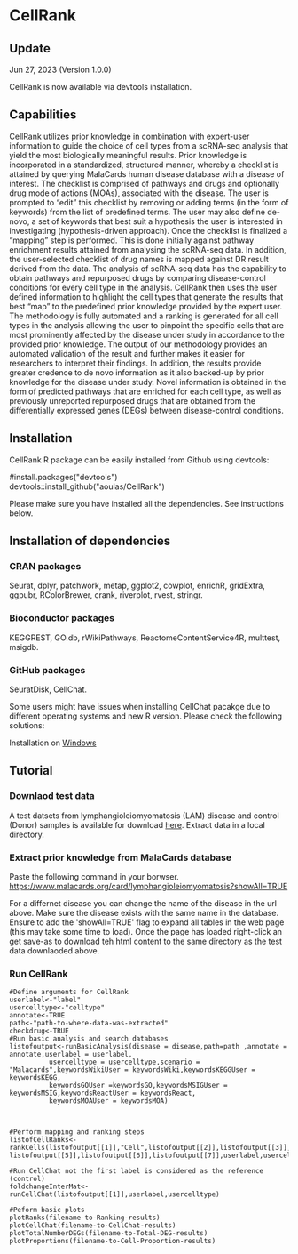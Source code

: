 # CellRank
## Update
Jun 27, 2023 (Version 1.0.0)

CellRank is now available via devtools installation. 

## Capabilities
CellRank utilizes prior knowledge in combination with expert-user information to guide the choice of cell types from a scRNA-seq analysis that yield the most biologically meaningful results. Prior knowledge is incorporated in a standardized, structured manner, whereby a checklist is attained by querying MalaCards human disease database with a disease of interest. The checklist is comprised of pathways and drugs and optionally drug mode of actions (MOAs), associated with the disease. The user is prompted to “edit” this checklist by removing or adding terms (in the form of keywords) from the list of predefined terms. The user may also define de-novo, a set of keywords that best suit a hypothesis the user is interested in investigating (hypothesis-driven approach). Once the checklist is finalized a “mapping” step is performed. This is done initially against pathway enrichment results attained from analysing the scRNA-seq data. In addition, the user-selected checklist of drug names is mapped against DR result derived from the data. The analysis of scRNA-seq data has the capability to obtain pathways and repurposed drugs by comparing disease-control conditions for every cell type in the analysis. CellRank then uses the user defined information to highlight the cell types that generate the results that best “map” to the predefined prior knowledge provided by the expert user. The methodology is fully automated and a ranking is generated for all cell types in the analysis allowing the user to pinpoint the specific cells that are most prominently affected by the disease under study in accordance to the provided prior knowledge.  The output of our methodology provides an automated validation of the result and further makes it easier for researchers to interpret their findings. In addition, the results provide greater credence to de novo information as it also backed-up by prior knowledge for the disease under study. Novel information is obtained in the form of predicted pathways that are enriched for each cell type, as well as previously unreported repurposed drugs that are obtained from the differentially expressed genes (DEGs) between disease-control conditions.   

## Installation
CellRank R package can be easily installed from Github using devtools:

#install.packages("devtools")\
devtools::install_github("aoulas/CellRank")

Please make sure you have installed all the dependencies. See instructions below.

## Installation of dependencies
### CRAN packages
Seurat, dplyr, patchwork, metap, ggplot2, cowplot, enrichR, gridExtra, ggpubr, RColorBrewer, crank, riverplot, rvest, stringr.
### Bioconductor packages
KEGGREST, GO.db, rWikiPathways, ReactomeContentService4R, multtest, msigdb.
### GitHub packages
SeuratDisk, CellChat.

Some users might have issues when installing CellChat pacakge due to different operating systems and new R version. Please check the following solutions:

Installation on [Windows](https://github.com/sqjin/CellChat/issues/5)

## Tutorial
### Downlaod test data 
A test datsets from lymphangioleiomyomatosis (LAM) disease and control (Donor) samples is available for download [here](https://bioinformatics.cing.ac.cy/downloads/scRNA/LAM.tar.gz). Extract data in a local directory.

### Extract prior knowledge from MalaCards database
Paste the following command in your borwser. 
https://www.malacards.org/card/lymphangioleiomyomatosis?showAll=TRUE

For a differnet disease you can change the name of the disease in the url above. Make sure the disease exists with the same name in the database. Ensure to add the 'showAll=TRUE' flag to expand all tables in the web page (this may take some time to load). Once the page has loaded right-click an get save-as to download teh html content to the same directory as the test data downlaoded above.

### Run CellRank
```
#Define arguments for CellRank
userlabel<-"label"
usercelltype<-"celltype"
annotate<-TRUE
path<-"path-to-where-data-was-extracted"
checkdrug<-TRUE
#Run basic analysis and search databases
listofoutput<-runBasicAnalysis(disease = disease,path=path ,annotate = annotate,userlabel = userlabel,
          usercelltype = usercelltype,scenario = "Malacards",keywordsWikiUser = keywordsWiki,keywordsKEGGUser = keywordsKEGG,
          keywordsGOUser =keywordsGO,keywordsMSIGUser = keywordsMSIG,keywordsReactUser = keywordsReact,
          keywordsMOAUser = keywordsMOA)



#Perform mapping and ranking steps
listofCellRanks<-rankCells(listofoutput[[1]],"Cell",listofoutput[[2]],listofoutput[[3]],listofoutput[[4]],
listofoutput[[5]],listofoutput[[6]],listofoutput[[7]],userlabel,usercelltype,12,12,12,checkdrug,scenario="Malacards")

#Run CellChat not the first label is considered as the reference (control)
foldchangeInterMat<-runCellChat(listofoutput[[1]],userlabel,usercelltype)

#Peform basic plots
plotRanks(filename-to-Ranking-results)
plotCellChat(filename-to-CellChat-results)
plotTotalNumberDEGs(filename-to-Total-DEG-results)
plotProportions(filename-to-Cell-Proportion-results)
```




